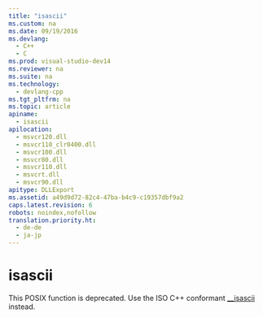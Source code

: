 ```yaml
---
title: "isascii"
ms.custom: na
ms.date: 09/19/2016
ms.devlang: 
  - C++
  - C
ms.prod: visual-studio-dev14
ms.reviewer: na
ms.suite: na
ms.technology: 
  - devlang-cpp
ms.tgt_pltfrm: na
ms.topic: article
apiname: 
  - isascii
apilocation: 
  - msvcr120.dll
  - msvcr110_clr0400.dll
  - msvcr100.dll
  - msvcr80.dll
  - msvcr110.dll
  - msvcrt.dll
  - msvcr90.dll
apitype: DLLExport
ms.assetid: a49d9d72-82c4-47ba-b4c9-c19357dbf9a2
caps.latest.revision: 6
robots: noindex,nofollow
translation.priority.ht: 
  - de-de
  - ja-jp
---
```

# isascii
This POSIX function is deprecated. Use the ISO C++ conformant [__isascii](../vs140/isascii--__isascii--iswascii.md) instead.